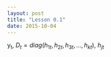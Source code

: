 ```yaml
---
layout: post
title: "Lesson 0.1"
date: 2015-10-04
---
```


$\mathsf{y_{t}}$, $D_{t}= diag(h_{1t}, h_{2t},h_{3t},\dots, h_{kt})$, $h_{jt}$
